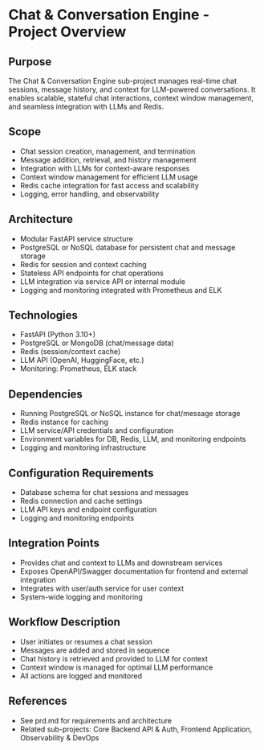 # Chat & Conversation Engine - Project Overview

## Purpose
The Chat & Conversation Engine sub-project manages real-time chat sessions, message history, and context for LLM-powered conversations. It enables scalable, stateful chat interactions, context window management, and seamless integration with LLMs and Redis.

## Scope
- Chat session creation, management, and termination
- Message addition, retrieval, and history management
- Integration with LLMs for context-aware responses
- Context window management for efficient LLM usage
- Redis cache integration for fast access and scalability
- Logging, error handling, and observability

## Architecture
- Modular FastAPI service structure
- PostgreSQL or NoSQL database for persistent chat and message storage
- Redis for session and context caching
- Stateless API endpoints for chat operations
- LLM integration via service API or internal module
- Logging and monitoring integrated with Prometheus and ELK

## Technologies
- FastAPI (Python 3.10+)
- PostgreSQL or MongoDB (chat/message data)
- Redis (session/context cache)
- LLM API (OpenAI, HuggingFace, etc.)
- Monitoring: Prometheus, ELK stack

## Dependencies
- Running PostgreSQL or NoSQL instance for chat/message storage
- Redis instance for caching
- LLM service/API credentials and configuration
- Environment variables for DB, Redis, LLM, and monitoring endpoints
- Logging and monitoring infrastructure

## Configuration Requirements
- Database schema for chat sessions and messages
- Redis connection and cache settings
- LLM API keys and endpoint configuration
- Logging and monitoring endpoints

## Integration Points
- Provides chat and context to LLMs and downstream services
- Exposes OpenAPI/Swagger documentation for frontend and external integration
- Integrates with user/auth service for user context
- System-wide logging and monitoring

## Workflow Description
- User initiates or resumes a chat session
- Messages are added and stored in sequence
- Chat history is retrieved and provided to LLM for context
- Context window is managed for optimal LLM performance
- All actions are logged and monitored

## References
- See prd.md for requirements and architecture
- Related sub-projects: Core Backend API & Auth, Frontend Application, Observability & DevOps 